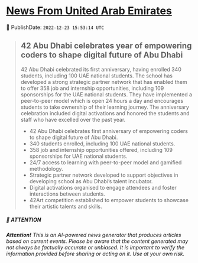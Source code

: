 [News From United Arab Emirates](https://github.com/UAE-Camel/News)
==========


📆 PublishDate: `2022-12-23 15:53:14 UTC`


> ## 42 Abu Dhabi celebrates year of empowering coders to shape digital future of Abu Dhabi
> 
> 42 Abu Dhabi celebrated its first anniversary, having enrolled 340 students, including 100 UAE national students. The school has developed a strong strategic partner network that has enabled them to offer 358 job and internship opportunities, including 109 sponsorships for the UAE national students. They have implemented a peer-to-peer model which is open 24 hours a day and encourages students to take ownership of their learning journey. The anniversary celebration included digital activations and honored the students and staff who have excelled over the past year.
> 
> - 42 Abu Dhabi celebrates first anniversary of empowering coders to shape digital future of Abu Dhabi.
> - 340 students enrolled, including 100 UAE national students.
> - 358 job and internship opportunities offered, including 109 sponsorships for UAE national students.
> - 24/7 access to learning with peer-to-peer model and gamified methodology.
> - Strategic partner network developed to support objectives in developing school as Abu Dhabi’s talent incubator.
> - Digital activations organised to engage attendees and foster interactions between students.
> - 42Art competition established to empower students to showcase their artistic talents and skills.


##### 📝 ATTENTION

###### **Attention!** This is an AI-powered news generator that produces articles based on current events. Please be aware that the content generated may not always be factually accurate or unbiased. It is important to verify the information provided before sharing or acting on it. Use at your own risk.
